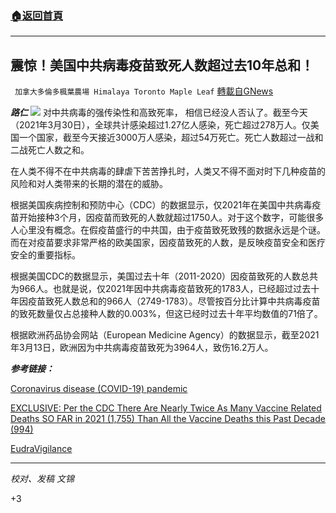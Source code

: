 ###  [:house:返回首頁](https://github.com/ourhimalayas/txt)
---

## 震惊！美国中共病毒疫苗致死人数超过去10年总和！
` 加拿大多倫多楓葉農場 Himalaya Toronto Maple Leaf` [轉載自GNews](https://gnews.org/zh-hans/1040629/)

***路仁***
![]()![](https://gnews.org/wp-content/uploads/2021/03/winepressnews.com_-1.jpg)
对中共病毒的强传染性和高致死率， 相信已经没人否认了。截至今天（2021年3月30日），全球共计感染超过1.27亿人感染，死亡超过278万人。仅美国一个国家，截至今天接近3000万人感染，超过54万死亡。死亡人数超过一战和二战死亡人数之和。

在人类不得不在中共病毒的肆虐下苦苦挣扎时，人类又不得不面对时下几种疫苗的风险和对人类带来的长期的潜在的威胁。

根据美国疾病控制和预防中心（CDC）的数据显示，仅2021年在美国中共病毒疫苗开始接种3个月，因疫苗而致死的人数就超过1750人。对于这个数字，可能很多人心里没有概念。在假疫苗盛行的中共国，由于疫苗致死致残的数据永远是个谜。而在对疫苗要求非常严格的欧美国家，因疫苗致死的人数，是反映疫苗安全和医疗安全的重要指标。

根据美国CDC的数据显示，美国过去十年（2011-2020）因疫苗致死的人数总共为966人。也就是说，仅2021年因中共病毒疫苗致死的1783人，已经超过过去十年因疫苗致死人数总和的966人（2749-1783）。尽管按百分比计算中共病毒疫苗的致死数量仅占总接种人数的0.003%，但这已经时过去十年平均数值的71倍了。

根据欧洲药品协会网站（European Medicine Agency）的数据显示，截至2021年3月13日，欧洲因为中共病毒疫苗致死为3964人，致伤16.2万人。

***参考链接：***

[Coronavirus disease (COVID-19) pandemic](https://www.who.int/emergencies/diseases/novel-coronavirus-2019?adgroupsurvey={adgroupsurvey})

[EXCLUSIVE: Per the CDC There Are Nearly Twice As Many Vaccine Related Deaths SO FAR in 2021 (1,755) Than All the Vaccine Deaths this Past Decade (994)](Per%20the%20CDC%20There%20Are%20Nearly%20Twice%20As%20Many%20Vaccine%20Related%20Deaths%20SO%20FAR%20in%202021%20%281,755%29%20Than%20All%20the%20Vaccine%20Deaths%20this%20Past%20Decade%20%28994%29)

[EudraVigilance](http://www.adrreports.eu/en/eudravigilance.html)

* * *

*校对、发稿 文锦*

+3
